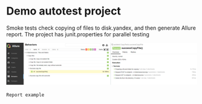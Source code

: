 # Demo autotest project 

Smoke tests check copying of files to disk.yandex, and then generate Allure report. The project has junit.properties for parallel testing 

<img src="report.png" alt="report"/>

`Report example`

